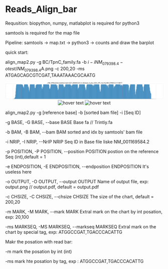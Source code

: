 # Reads_Align_bar

Requsition:
biopython, numpy, matlabplot is required for python3

samtools is required for the map file

Pipeline: samtools -> map.txt -> python3 -> counts and draw the barplot

quick start:

align_map2.py -g BC/TpnC_family.fa -b $i -i  NM_079398.4 -o  test/NM_079398.4$A.png -c 200,20 -ms ATGAGCAGCGTCGAT,TAAATAAACGCAATG

<p align="center">
  <img src="https://github.com/Karobben/Reads_Align_bar/blob/master/Example/Act88F_l3D_IFM.png" width="900" title="hover text">
    <img src="https://github.com/Karobben/Reads_Align_bar/blob/master/Example/NM_001300162.1_1W_IFM1.png" width="900" title="hover text">
    <img src="https://github.com/Karobben/Reads_Align_bar/blob/master/Example/NM_078895.4_1W_IFM2.png" width="900" title="hover text">
</p>

align_map2.py -g [reference base] -b [sorted bam file] -i [Seq ID]



  -g BASE, -G BASE, --base BASE
                        Base fa // Trintiy.fa
                        
  -b BAM, -B BAM, --bam BAM
                        sorted and idx by samtools' bam file
                        
  -i NRIP, -I NRIP, --NrIP NRIP
                        Seq ID in Base file liske NM_001169584.2
                        
  -p POSITION, -P POSITION, --position POSITION
                        postion on the reference Seq (int),default = 1
                        
  -e ENDPOSITION, -E ENDPOSITION, --endposition ENDPOSITION
                        It's useless here
                        
  -o OUTPUT, -O OUTPUT, --output OUTPUT
                        Name of output file, exp: output.png // output.pdf,
                        default = output.pdf
                        
  -c CHSIZE, -C CHSIZE, --chsize CHSIZE
                        The size of the chart, default = 200,20
                        
  -m MARK, -M MARK, --mark MARK
                        Extral mark on the chart by int posation, exp: 20,100

  -ms MARKSEQ, -MS MARKSEQ, --markseq MARKSEQ
                        Extral mark on the chart by special tag, exp:
                        ATGGCCGAT,TGACCCACATTG

Makr the posation with read bar:

-m mark the posation by int (int)

-ms mark hte posation by tag, exp : ATGGCCGAT,TGACCCACATTG
